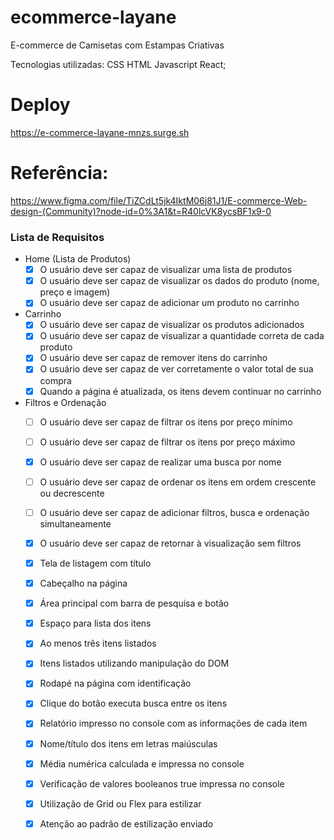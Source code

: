 # ecommerce-layane

E-commerce de Camisetas com Estampas Criativas

Tecnologias utilizadas: CSS HTML Javascript React;

# Deploy
https://e-commerce-layane-mnzs.surge.sh

# Referência:
https://www.figma.com/file/TiZCdLt5jk4IktM06j81J1/E-commerce-Web-design-(Community)?node-id=0%3A1&t=R40lcVK8ycsBF1x9-0


### Lista de Requisitos
- Home (Lista de Produtos)
    - [x]  O usuário deve ser capaz de visualizar uma lista de produtos
    - [x]  O usuário deve ser capaz de visualizar os dados do produto (nome, preço e imagem)
    - [x]  O usuário deve ser capaz de adicionar um produto no carrinho
- Carrinho
    - [x]  O usuário deve ser capaz de visualizar os produtos adicionados
    - [x]  O usuário deve ser capaz de visualizar a quantidade correta de cada produto
    - [x]  O usuário deve ser capaz de remover itens do carrinho
    - [x]  O usuário deve ser capaz de ver corretamente o valor total de sua compra
    - [x]  Quando a página é atualizada, os itens devem continuar no carrinho
- Filtros e Ordenação
    - [ ]  O usuário deve ser capaz de filtrar os itens por preço mínimo
    - [ ]  O usuário deve ser capaz de filtrar os itens por preço máximo
    - [x]  O usuário deve ser capaz de realizar uma busca por nome
    - [ ]  O usuário deve ser capaz de ordenar os itens em ordem crescente ou decrescente
    - [ ]  O usuário deve ser capaz de adicionar  filtros, busca e ordenação simultaneamente
    - [x]  O usuário deve ser capaz de retornar à visualização sem filtros

    - [x]  Tela de listagem com título	
    - [x]  Cabeçalho na página	
    - [x]  Área principal com barra de pesquisa e botão
    - [x]  Espaço para lista dos itens	
    - [x]  Ao menos três itens listados	
    - [x]  Itens listados utilizando manipulação do DOM	
    - [x]  Rodapé na página com identificação	
    - [x]  Clique do botão executa busca entre os itens	
    - [x]  Relatório impresso no console com as informações de cada item	
    - [x]  Nome/título dos itens em letras maiúsculas
    - [x]  Média numérica calculada e impressa no console
    - [x]  Verificação de valores booleanos true impressa no console	
    - [x]  Utilização de Grid ou Flex para estilizar
    - [x]  Atenção ao padrão de estilização enviado